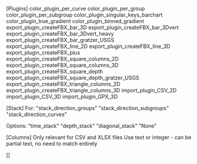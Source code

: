 [Plugins]
color_plugin_per_curve
color_plugin_per_group
color_plugin_per_subgroup
color_plugin_singular_keys_barchart
color_plugin_true_gradient
color_plugin_binned_gradient
export_plugin_createFBX_bar_3D
export_plugin_createFBX_bar_3Dvert
export_plugin_createFBX_bar_3Dvert_heavy 
export_plugin_createFBX_bar_gratzer_USGS 
export_plugin_createFBX_line_2D
export_plugin_createFBX_line_3D
export_plugin_createFBX_plus
export_plugin_createFBX_square_columns_2D
export_plugin_createFBX_square_columns_3D
export_plugin_createFBX_square_depth
export_plugin_createFBX_square_depth_gratzer_USGS 
export_plugin_createFBX_triangle_columns_2D
export_plugin_createFBX_triangle_columns_3D
import_plugin_CSV_2D
import_plugin_CSV_3D
import_plugin_GPX_3D

[Stack]
For: 
"stack_direction_groups"
"stack_direction_subgroups"
"stack_direction_curves"

Options:
"time_stack"
"depth_stack"
"diagonal_stack"
"None"

[Columns]
Only relevant for CSV and XLSX files
Use text or integer - can be partial text, no need to match entirely

[]